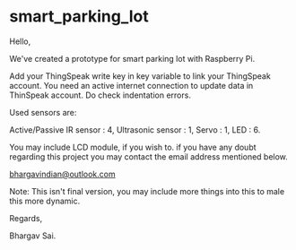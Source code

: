 # smart_parking_lot
Hello,

We've created a prototype for smart parking lot with Raspberry Pi.

Add your ThingSpeak write key in key variable to link your ThingSpeak account.
You need an active internet connection to update data in ThinSpeak account.
Do check indentation errors.

Used sensors are:

Active/Passive IR sensor : 4,
Ultrasonic sensor : 1,
Servo : 1,
LED : 6.

You may include LCD module, if you wish to.
if you have any doubt regarding this project you may contact the email address mentioned below.

bhargavindian@outlook.com

Note: 
This isn't final version, you may include more things into this to male this more dynamic.

Regards,

Bhargav Sai.


